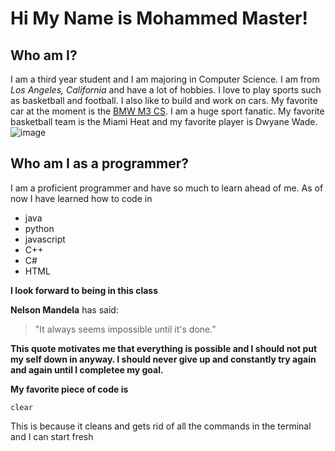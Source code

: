 # Hi My Name is Mohammed Master!
## Who am I?
I am a third year student and I am majoring in Computer Science. I am from *Los Angeles, California* and have a lot of hobbies. I love to play sports such as basketball and football. I also like to build and work on cars. My favorite car at the moment is the [BMW M3 CS](https://www.bmwusa.com/vehicles/m-models/m3-sedan/overview.html). I am a huge sport fanatic. My favorite basketball team is the Miami Heat and my favorite player is Dwyane Wade.  
![image](https://www.enwallpaper.com/wp-content/uploads/c5c4be1c647bef2f694df87d64bda567.jpg)


## Who am I as a programmer?
I am a proficient programmer and have so much to learn ahead of me. As of now I have learned how to code in 
- java
- python
- javascript
- C++
- C#
- HTML 

**I look forward to being in this class**

**Nelson Mandela** has said:
> "It always seems impossible until it's done."

**This quote motivates me that everything is possible and I should not put my self down in anyway. I should never give up and constantly try again and again until I completee my goal.**


**My favorite piece of code is**
```
clear
```
This is because it cleans and gets rid of all the commands in the terminal and I can start fresh



